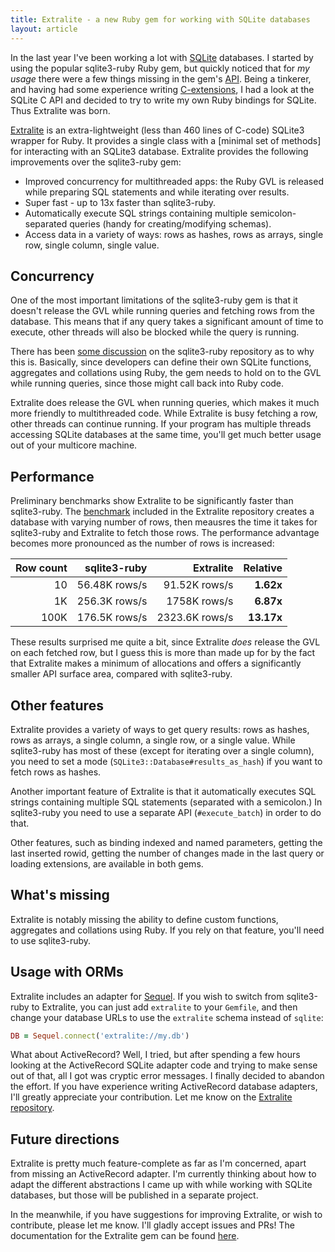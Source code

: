 ```yaml
---
title: Extralite - a new Ruby gem for working with SQLite databases
layout: article
---
```


In the last year I've been working a lot with [SQLite](https://sqlite.org/)
databases. I started by using the popular sqlite3-ruby Ruby gem, but quickly
noticed that for *my usage* there were a few things missing in the gem's
[API](https://www.rubydoc.info/gems/sqlite3/). Being a tinkerer, and having had
some experience writing
[C-extensions](https://github.com/digital-fabric/polyphony), I had a look at the
SQLite C API and decided to try to write my own Ruby bindings for SQLite. Thus
Extralite was born.

[Extralite](https://github.com/digital-fabric/extralite) is an extra-lightweight
(less than 460 lines of C-code) SQLite3 wrapper for Ruby. It provides a single
class with a [minimal set of methods] for interacting with an SQLite3 database.
Extralite provides the following improvements over the sqlite3-ruby gem:

- Improved concurrency for multithreaded apps: the Ruby GVL is released while
  preparing SQL statements and while iterating over results.
- Super fast - up to 13x faster than sqlite3-ruby.
- Automatically execute SQL strings containing multiple semicolon-separated
  queries (handy for creating/modifying schemas).
- Access data in a variety of ways: rows as hashes, rows as arrays, single row,
  single column, single value.

## Concurrency

One of the most important limitations of the sqlite3-ruby gem is that it doesn't
release the GVL while running queries and fetching rows from the database. This
means that if any query takes a significant amount of time to execute, other
threads will also be blocked while the query is running.

There has been [some
discussion](https://github.com/sparklemotion/sqlite3-ruby/issues/287) on the
sqlite3-ruby repository as to why this is. Basically, since developers can
define their own SQLite functions, aggregates and collations using Ruby, the gem
needs to hold on to the GVL while running queries, since those might call back
into Ruby code.

Extralite does release the GVL when running queries, which makes it much more
friendly to multithreaded code. While Extralite is busy fetching a row, other
threads can continue running. If your program has multiple threads accessing
SQLite databases at the same time, you'll get much better usage out of your
multicore machine.

## Performance

Preliminary benchmarks show Extralite to be significantly faster than
sqlite3-ruby. The
[benchmark](https://github.com/digital-fabric/extralite/blob/main/test/perf_hash.rb)
included in the Extralite repository creates a database with varying number of
rows, then meausres the time it takes for sqlite3-ruby and Extralite to fetch
those rows. The performance advantage becomes more pronounced as the number of
rows is increased:

|Row count|sqlite3-ruby|Extralite|Relative|
|-:|-:|-:|-:|
|10|56.48K rows/s|91.52K rows/s|__1.62x__|
|1K|256.3K rows/s|1758K rows/s|__6.87x__|
|100K|176.5K rows/s|2323.6K rows/s|__13.17x__|

These results surprised me quite a bit, since Extralite *does* release the GVL
on each fetched row, but I guess this is more than made up for by the fact that
Extralite makes a minimum of allocations and offers a significantly smaller API
surface area, compared with sqlite3-ruby.

## Other features

Extralite provides a variety of ways to get query results: rows as hashes, rows
as arrays, a single column, a single row, or a single value. While sqlite3-ruby
has most of these (except for iterating over a single column), you need to set a
mode (`SQLite3::Database#results_as_hash`) if you want to fetch rows as hashes.

Another important feature of Extralite is that it automatically executes SQL
strings containing multiple SQL statements (separated with a semicolon.) In
sqlite3-ruby you need to use a separate API (`#execute_batch`) in order to do
that.

Other features, such as binding indexed and named parameters, getting the last
inserted rowid, getting the number of changes made in the last query or loading
extensions, are available in both gems.

## What's missing

Extralite is notably missing the ability to define custom functions, aggregates
and collations using Ruby. If you rely on that feature, you'll need to use
sqlite3-ruby.

## Usage with ORMs

Extralite includes an adapter for
[Sequel](https://github.com/jeremyevans/sequel). If you wish to switch from
sqlite3-ruby to Extralite, you can just add `extralite` to your `Gemfile`, and
then change your database URLs to use the `extralite` schema instead of
`sqlite`:

```ruby
DB = Sequel.connect('extralite://my.db')
```

What about ActiveRecord? Well, I tried, but after spending a few hours looking
at the ActiveRecord SQLite adapter code and trying to make sense out of that,
all I got was cryptic error messages. I finally decided to abandon the effort.
If you have experience writing ActiveRecord database adapters, I'll greatly
appreciate your contribution. Let me know on the [Extralite
repository](https://github.com/digital-fabric/extralite).

## Future directions

Extralite is pretty much feature-complete as far as I'm concerned, apart from
missing an ActiveRecord adapter. I'm currently thinking about how to adapt the
different abstractions I came up with while working with SQLite databases, but
those will be published in a separate project.

In the meanwhile, if you have suggestions for improving Extralite, or wish to
contribute, please let me know. I'll gladly accept issues and PRs! The
documentation for the Extralite gem can be found
[here](https://www.rubydoc.info/gems/extralite).